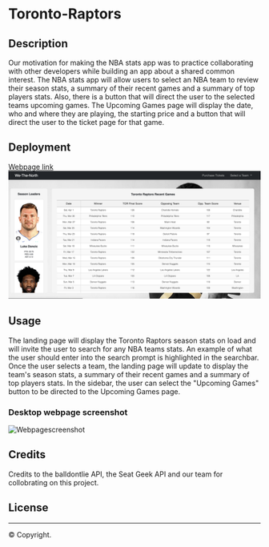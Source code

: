 # Toronto-Raptors

## Description
 Our motivation for making the NBA stats app was to practice collaborating with other developers while building an app about a shared common interest. The NBA stats app will allow users to select an NBA team to review their season stats, a summary of their recent games and a summary of top players stats. Also, there is a button that will direct the user to the selected teams upcoming games. The Upcoming Games page will display the date, who and where they are playing, the starting price and a button that will direct the user to the ticket page for that game.  


## Deployment
<a href="https://john-abou.github.io/We-The-North/">Webpage link</a>
<img src='assets/images/we-the-north.png'>

## Usage
The landing page will display the Toronto Raptors season stats on load and will invite the user to search for any NBA teams stats. An example of what the user should enter into the search prompt is highlighted in the searchbar. Once the user selects a team, the landing page will update to display the team's season stats, a summary of their recent games and a summary of top players stats. In the sidebar, the user can select the "Upcoming Games" button to be directed to the Upcoming Games page. 


### Desktop webpage screenshot
![Webpagescreenshot](assets/images/readme-instructional.png?raw=true "README Example")


## Credits
Credits to the balldontlie API, the Seat Geek API and our team for collobrating on this project.


## License


- - -
© Copyright.
